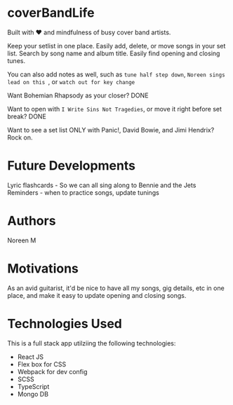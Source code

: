 # coverBandLife 


Built with :heart: and mindfulness of busy cover band artists.

Keep your setlist in one place. Easily add, delete, or move songs in your set list. Search by song name and album title. Easily find opening and closing tunes.

You can also add notes as well, such as  `tune half step down`, `Noreen sings lead on this `, or `watch out for key change` 

Want Bohemian Rhapsody as your closer? DONE

Want to open with `I Write Sins Not Tragedies`, or move it right before set break? DONE

Want to see a set list ONLY with Panic!, David Bowie, and Jimi Hendrix? Rock on. 

# Future Developments 

Lyric flashcards - So we can all sing along to Bennie and the Jets 
Reminders - when to practice songs, update tunings


# Authors 
Noreen M 

# Motivations 
As an avid guitarist, it'd be nice to have all my songs, gig details, etc in one place, and make it easy to update opening and closing songs.

# Technologies Used 

This is a full stack app utilziing the following technologies:

* React JS 
* Flex box for CSS
* Webpack for dev config 
* SCSS 
* TypeScript
* Mongo DB
